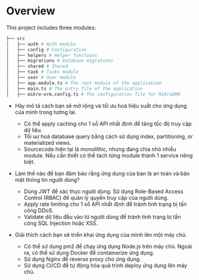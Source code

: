 # Overview

This project includes three modules:

```sh
├── src
│   ├── auth # Auth module
│   ├── config # Configuration
│   ├── helpers # Helper functions
│   ├── migrations # Database migrations
│   ├── shared # Shared
│   ├── task # Tasks module
│   ├── user # User module
│   ├── app.module.ts # The root module of the application
│   ├── main.ts # The entry file of the application
│   ├── mikro-orm.config.ts # The configuration file for MikroORM
```
- Hãy mô tả cách bạn sẽ mở rộng và tối ưu hoá hiệu suất cho ứng dụng của mình trong tương lai.
  + Có thể apply caching cho 1 số API nhất định để tăng tốc độ truy cập dữ liệu.
  + Tối uư hoá database query bằng cách sử dụng index, partitioning, or materialized views.
  + Sourcecode hiện tại là monolithic, nhưng đang chia nhỏ nhiều module. Nếu cần thiết có thể tách từng module thành 1 service riêng biệt.

- Làm thế nào để bạn đảm bảo rằng ứng dụng của bạn là an toàn và bảo mật thông tin người dùng?
  + Dùng JWT để xác thực người dùng. Sử dụng Role-Based Access Control (RBAC) để quản lý quyền truy cập của người dùng.
  + Apply rate limiting cho 1 số API nhất định để tránh tình trạng bị tấn công DDoS.
  + Validate dữ liệu đầu vào từ người dùng để tránh tình trạng bị tấn công SQL Injection hoặc XSS.

- Giải thích cách bạn sẽ triển khai ứng dụng của mình lên một máy chủ.
  + Có thể sử dụng pm2 để chạy ứng dụng Node.js trên máy chủ. Ngoài ra, có thể sử dụng Docker để containerize ứng dụng.
  + Sử dụng Nginx để reverse proxy cho ứng dụng.
  + Sử dụng CI/CD để tự động hóa quá trình deploy ứng dụng lên máy chủ.
